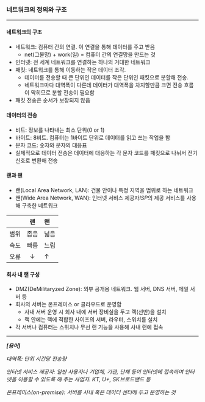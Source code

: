 ### 네트워크의 정의와 구조
---
#### 네트워크의 구조
- 네트워크: 컴퓨터 간의 연결. 이 연결을 통해 데이터를 주고 받음
    - net(그물망) + work(일) = 컴퓨터 간의 연결망을 만드는 것
- 인터넷: 전 세계 네트워크를 연결하는 하나의 거대한 네트워크
- 패킷: 네트워크를 통해 이동하는 작은 데이터 조각. 
    - 데이터를 전송할 때 큰 단위인 데이터를 작은 단위인 패킷으로 분할해 전송. 
    - 네트워크마다 대역폭이 다른데 데이터가 대역폭을 차지할만큼 크면 전송 흐름이 막히므로 분할 전송이 필요함
- 패킷 전송은 순서가 보장되지 않음

#### 데이터의 전송
- 비트: 정보를 나타내는 최소 단위(0 or 1)
- 바이트: 8비트. 컴퓨터는 1바이트 단위로 데이터를 읽고 쓰는 작업을 함
- 문자 코드: 숫자와 문자의 대응표
- 실제적으로 데이터 전송은 데이터에 대응하는 각 문자 코드를 패킷으로 나눠서 전기 신호로 변환해 전송

#### 랜과 왠
- 랜(Local Area Network, LAN): 건물 안이나 특정 지역을 범위로 하는 네트워크
- 왠(Wide Area Network, WAN): 인터넷 서비스 제공자*ISP*의 제공 서비스를 사용해 구축한 네트워크

|  | 랜 | 왠 |
| :--------: | :--------: | :-------- |
| 범위 | 좁음 | 넓음 |
| 속도 | 빠름 | 느림 |
| 오류 | ↓ | ↑ |

#### 회사 내 랜 구성
- DMZ(DeMilitaryzed Zone): 외부 공개용 네트워크. 웹 서버, DNS 서버, 메일 서버 등
- 회사의 서버는 온프레미스 or 클라우드로 운영함
    - 사내 서버 운영 시 회사 내에 서버 장비실을 두고 랙(선반)을 설치
    - 랙 안에는 랙에 적합한 사이즈의 서버, 라우터, 스위치를 설치
- 각 서버나 컴퓨터는 스위치나 무선 랜 기능을 사용해 사내 랜에 접속

---
***[용어]***

*대역폭: 단위 시간당 전송량*

*인터넷 서비스 제공자: 일반 사용자나 기업체, 기관, 단체 등이 인터넷에 접속하여 인터넷을 이용할 수 있도록 해 주는 사업자. KT, U+, SK브로드밴드 등*

*온프레미스(on-premise): 서버를 사내 혹은 데이터 센터에 두고 운영하는 것*